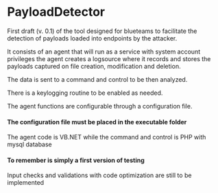 # PayloadDetector

First draft (v. 0.1) of the tool designed for blueteams to facilitate the detection 
of payloads loaded into endpoints by the attacker.

It consists of an agent that will run as a service with system account privileges
the agent creates a logsource where it records and stores the payloads captured on file creation, modification and deletion.

The data is sent to a command and control to be then analyzed.

There is a keylogging routine to be enabled as needed.

The agent functions are configurable through a configuration file.
#### The configuration file must be placed in the executable folder

The agent code is VB.NET while the command and control is PHP with mysql database

#### To remember is simply a first version of testing
Input checks and validations with code optimization are still to be implemented